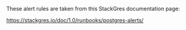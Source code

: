 These alert rules are taken from this StackGres documentation page:

https://stackgres.io/doc/1.0/runbooks/postgres-alerts/